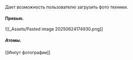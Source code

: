 Дает возможность пользователю загрузить фото техники.
#### Превью.
![[_Assets/Pasted image 20250624174930.png]]

##### Атомы.
[[Инпут фотографии]]
